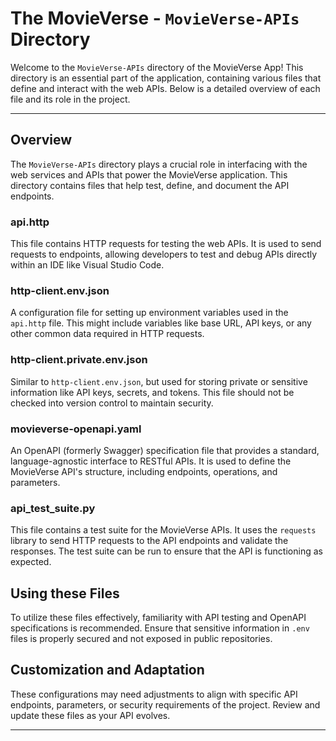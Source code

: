 # The MovieVerse - `MovieVerse-APIs` Directory

Welcome to the `MovieVerse-APIs` directory of the MovieVerse App! This directory is an essential part of the application, containing various files that define and interact with the web APIs. Below is a detailed overview of each file and its role in the project.

---

## Overview

The `MovieVerse-APIs` directory plays a crucial role in interfacing with the web services and APIs that power the MovieVerse application. This directory contains files that help test, define, and document the API endpoints.

### api.http

This file contains HTTP requests for testing the web APIs. It is used to send requests to endpoints, allowing developers to test and debug APIs directly within an IDE like Visual Studio Code.

### http-client.env.json

A configuration file for setting up environment variables used in the `api.http` file. This might include variables like base URL, API keys, or any other common data required in HTTP requests.

### http-client.private.env.json

Similar to `http-client.env.json`, but used for storing private or sensitive information like API keys, secrets, and tokens. This file should not be checked into version control to maintain security.

### movieverse-openapi.yaml

An OpenAPI (formerly Swagger) specification file that provides a standard, language-agnostic interface to RESTful APIs. It is used to define the MovieVerse API's structure, including endpoints, operations, and parameters.

### api_test_suite.py

This file contains a test suite for the MovieVerse APIs. It uses the `requests` library to send HTTP requests to the API endpoints and validate the responses. The test suite can be run to ensure that the API is functioning as expected.

## Using these Files

To utilize these files effectively, familiarity with API testing and OpenAPI specifications is recommended. Ensure that sensitive information in `.env` files is properly secured and not exposed in public repositories.

## Customization and Adaptation

These configurations may need adjustments to align with specific API endpoints, parameters, or security requirements of the project. Review and update these files as your API evolves.

---